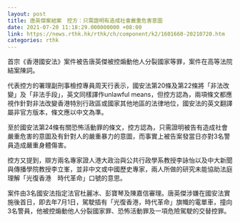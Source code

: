 ```yaml
---
layout: post
title: 唐英傑案結案　控方：只需證明有造成社會嚴重危害意圖
date: 2021-07-20 11:18:29.000000000 +08:00
link: https://news.rthk.hk/rthk/ch/component/k2/1601660-20210720.htm
categories: rthk
---
```


首宗《香港國安法》案件被告唐英傑被控煽動他人分裂國家等罪，案件在高等法院結案陳詞。

代表控方的署理副刑事檢控專員周天行表示，國安法第20條及第22條將「非法改變」及「非法手段」，英文同樣譯作unlawful means，但控方認為，兩項條文都應視作針對非法改變香港特別行政區或國家其他地區的法律地位，國安法的英文翻譯屬非官方版本，條文應以中文為準。

至於國安法第24條有關恐怖活動罪的條文，控方認為，只需證明被告有造成社會嚴重危害的意圖及有針對人的嚴重暴力的意圖，而事實上被告案發當日亦對3名警員造成嚴重身體傷害。

控方又提到，辯方兩名專家證人港大政治與公共行政學系教授李詠怡以及中大新聞與傳播學院教授李立峯，並非中文或中國歷史專家，兩人所做的研究未能協助法庭理解「光復香港　時代革命」口號的意思。

案件由3名國安法指定法官杜麗冰、彭寶琴及陳嘉信審理。唐英傑涉嫌在國安法實施後首日，即去年7月1日，駕駛插有「光復香港，時代革命」旗幟的電單車，撞向3名警員，他被控煽動他人分裂國家罪、恐怖活動罪及一項危險駕駛的交替控罪。
